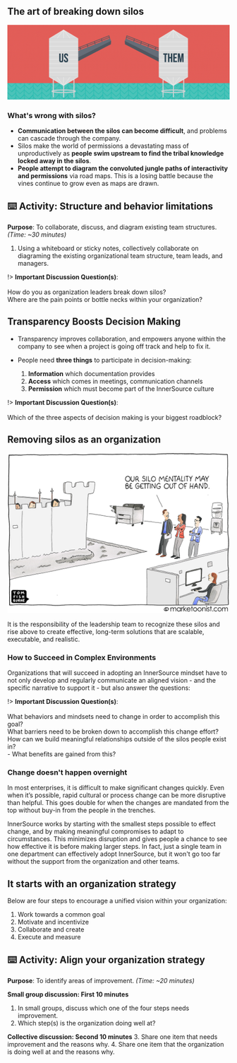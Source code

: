 ## The art of breaking down silos

![logo](images/silos.png ':no-zoom')

### What's wrong with silos?

* **Communication between the silos can become difficult**, and problems can cascade through the company.
* Silos make the world of permissions a devastating mass of unproductively as **people swim upstream to find the tribal knowledge locked away in the silos**.
* **People attempt to diagram the convoluted jungle paths of interactivity and permissions** via road maps. This is a losing battle because the vines continue to grow even as maps are drawn.

## ⌨️ Activity: Structure and behavior limitations
**Purpose**: To collaborate, discuss, and diagram existing team structures. _(Time: ~30 minutes)_

1. Using a whiteboard or sticky notes, collectively collaborate on diagraming the existing organizational team structure, team leads, and managers.

!> **Important Discussion Question(s)**: <br><br>How do you as organization leaders break down silos? <br> Where are the pain points or bottle necks within your organization?

## Transparency Boosts Decision Making
* Transparency improves collaboration, and empowers anyone within the company to see when a project is going off track and help to fix it.

* People need **three things** to participate in decision-making:
  1. **Information** which documentation provides
  2. **Access** which comes in meetings, communication channels
  3. **Permission** which must become part of the InnerSource culture

!> **Important Discussion Question(s)**: <br><br>Which of the three aspects of decision making is your biggest roadblock?

## Removing silos as an organization

![logo](images/silo-issue.jpg ':no-zoom')

It is the responsibility of the leadership team to recognize these silos and rise above to create effective, long-term solutions that are scalable, executable, and realistic.

### How to Succeed in Complex Environments

Organizations that will succeed in adopting an InnerSource mindset have to not only develop and regularly communicate an aligned vision - and the specific narrative to support it - but also answer the questions:

!> **Important Discussion Question(s)**: <br><br>What behaviors and mindsets need to change in order to accomplish this goal? <br>What barriers need to be broken down to accomplish this change effort? <br> How can we build meaningful relationships outside of the silos people exist in?<br>- What benefits are gained from this?

### Change doesn't happen overnight

In most enterprises, it is difficult to make significant changes quickly. Even when it’s possible, rapid cultural or process change can be more disruptive than helpful. This goes double for when the changes are mandated from the top without buy-in from the people in the trenches.

InnerSource works by starting with the smallest steps possible to effect change, and by making meaningful compromises to adapt to circumstances. This minimizes disruption and gives people a chance to see how effective it is before making larger steps. In fact, just a single team in one department can effectively adopt InnerSource, but it won't go too far without the support from the organization and other teams.

## It starts with an organization strategy

Below are four steps to encourage a unified vision within your organization:

1. Work towards a common goal
2. Motivate and incentivize
3. Collaborate and create
4. Execute and measure

## ⌨️ Activity: Align your organization strategy
**Purpose**: To identify areas of improvement. _(Time: ~20 minutes)_

**Small group discussion: First 10 minutes**
1. In small groups, discuss which one of the four steps needs improvement.
2. Which step(s) is the organization doing well at?

**Collective discussion: Second 10 minutes**
3. Share one item that needs improvement and the reasons why.
4. Share one item that the organization is doing well at and the reasons why.
